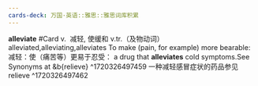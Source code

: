 ```yaml
---
cards-deck: 万国·英语::雅思::雅思词库积累
---
```


 **alleviate** #Card 
 v.  减轻, 使缓和
 v.tr.（及物动词）  alleviated,alleviating,alleviates 
To make (pain, for example) more bearable:
减轻：使（痛苦等）更易于忍受：
a drug that **alleviates** cold symptoms.See Synonyms at &b{relieve} 
^1720326497459
一种减轻感冒症状的药品参见 relieve
^1720326497462
